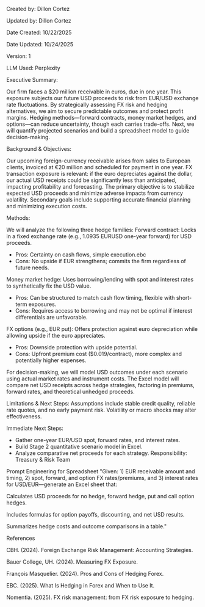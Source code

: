 Created by: Dillon Cortez

Updated by: Dillon Cortez	

Date Created: 10/22/2025

Date Updated: 10/24/2025

Version: 1

LLM Used: Perplexity


Executive Summary:

Our firm faces a $20 million receivable in euros, due in one year. This exposure subjects our future USD proceeds to risk from EUR/USD exchange rate fluctuations. By strategically assessing FX risk and hedging alternatives, we aim to secure predictable outcomes and protect profit margins. Hedging methods—forward contracts, money market hedges, and options—can reduce uncertainty, though each carries trade-offs. Next, we will quantify projected scenarios and build a spreadsheet model to guide decision-making.

Background & Objectives:

Our upcoming foreign-currency receivable arises from sales to European clients, invoiced at €20 million and scheduled for payment in one year. FX transaction exposure is relevant: if the euro depreciates against the dollar, our actual USD receipts could be significantly less than anticipated, impacting profitability and forecasting. The primary objective is to stabilize expected USD proceeds and minimize adverse impacts from currency volatility. Secondary goals include supporting accurate financial planning and minimizing execution costs.

Methods:

We will analyze the following three hedge families:
Forward contract: Locks in a fixed exchange rate (e.g., 1.0935 EURUSD one-year forward) for USD proceeds.
  - Pros: Certainty on cash flows, simple execution.ebc​
  - Cons: No upside if EUR strengthens; commits the firm regardless of future needs.

Money market hedge: Uses borrowing/lending with spot and interest rates to synthetically fix the USD value.
  - Pros: Can be structured to match cash flow timing, flexible with short-term exposures.​
  - Cons: Requires access to borrowing and may not be optimal if interest differentials are unfavorable.
    
FX options (e.g., EUR put): Offers protection against euro depreciation while allowing upside if the euro appreciates.
  - Pros: Downside protection with upside potential.
  - Cons: Upfront premium cost ($0.019/contract), more complex and potentially higher expenses.

For decision-making, we will model USD outcomes under each scenario using actual market rates and instrument costs. The Excel model will compare net USD receipts across hedge strategies, factoring in premiums, forward rates, and theoretical unhedged proceeds.

Limitations & Next Steps:
Assumptions include stable credit quality, reliable rate quotes, and no early payment risk. Volatility or macro shocks may alter effectiveness.

Immediate Next Steps:
  - Gather one-year EUR/USD spot, forward rates, and interest rates.
  - Build Stage 2 quantitative scenario model in Excel.
  - Analyze comparative net proceeds for each strategy.
Responsibility: Treasury & Risk Team

Prompt Engineering for Spreadsheet
"Given: 1) EUR receivable amount and timing, 2) spot, forward, and option FX rates/premiums, and 3) interest rates for USD/EUR—generate an Excel sheet that:

Calculates USD proceeds for no hedge, forward hedge, put and call option hedges.

Includes formulas for option payoffs, discounting, and net USD results.

Summarizes hedge costs and outcome comparisons in a table."


References

CBH. (2024). Foreign Exchange Risk Management: Accounting Strategies.

Bauer College, UH. (2024). Measuring FX Exposure.

François Masquelier. (2024). Pros and Cons of Hedging Forex.

EBC. (2025). What Is Hedging in Forex and When to Use It.

Nomentia. (2025). FX risk management: from FX risk exposure to hedging.
